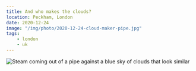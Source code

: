 ```yaml
---
title: And who makes the clouds?
location: Peckham, London
date: 2020-12-24
image: "/img/photo/2020-12-24-cloud-maker-pipe.jpg"
tags:
    - london
    - uk
---
```


![Steam coming out of a pipe against a blue sky of clouds that look similar](/img/photo/2020-12-24-cloud-maker-pipe.jpg)
